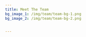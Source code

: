 ```yaml
---
title: Meet The Team
bg_image_1: /img/team/team-bg-1.png
bg_image_2: /img/team/team-bg-2.png


---
```

